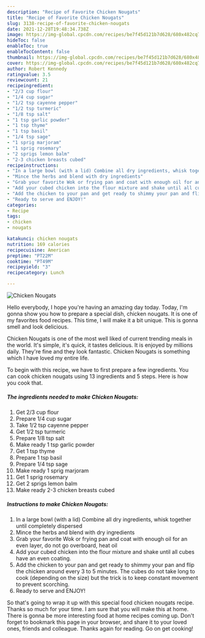 ```yaml
---
description: "Recipe of Favorite Chicken Nougats"
title: "Recipe of Favorite Chicken Nougats"
slug: 3138-recipe-of-favorite-chicken-nougats
date: 2021-12-28T19:48:34.738Z
image: https://img-global.cpcdn.com/recipes/be7f45d121b7d628/680x482cq70/chicken-nougats-recipe-main-photo.jpg
hideToc: false
enableToc: true
enableTocContent: false
thumbnail: https://img-global.cpcdn.com/recipes/be7f45d121b7d628/680x482cq70/chicken-nougats-recipe-main-photo.jpg
cover: https://img-global.cpcdn.com/recipes/be7f45d121b7d628/680x482cq70/chicken-nougats-recipe-main-photo.jpg
author: Robert Kennedy
ratingvalue: 3.5
reviewcount: 21
recipeingredient:
- "2/3 cup flour"
- "1/4 cup sugar"
- "1/2 tsp cayenne pepper"
- "1/2 tsp turmeric"
- "1/8 tsp salt"
- "1 tsp garlic powder"
- "1 tsp thyme"
- "1 tsp basil"
- "1/4 tsp sage"
- "1 sprig marjoram"
- "1 sprig rosemary"
- "2 sprigs lemon balm"
- "2-3 chicken breasts cubed"
recipeinstructions:
- "In a large bowl (with a lid) Combine all dry ingredients, whisk together until completely dispersed"
- "Mince the herbs and blend with dry ingredients"
- "Grab your favorite Wok or frying pan and coat with enough oil for an even layer, do not go overboard, heat oil"
- "Add your cubed chicken into the flour mixture and shake until all cubes have an even coating."
- "Add the chicken to your pan and get ready to shimmy your pan and flip the chicken around every 3 to 5 minutes. The cubes do not take long to cook (depending on the size) but the trick is to keep constant movement to prevent scorching."
- "Ready to serve and ENJOY!"
categories:
- Recipe
tags:
- chicken
- nougats

katakunci: chicken nougats 
nutrition: 169 calories
recipecuisine: American
preptime: "PT22M"
cooktime: "PT49M"
recipeyield: "3"
recipecategory: Lunch

---
```



![Chicken Nougats](https://img-global.cpcdn.com/recipes/be7f45d121b7d628/680x482cq70/chicken-nougats-recipe-main-photo.jpg)

Hello everybody, I hope you're having an amazing day today. Today, I'm gonna show you how to prepare a special dish, chicken nougats. It is one of my favorites food recipes. This time, I will make it a bit unique. This is gonna smell and look delicious.



Chicken Nougats is one of the most well liked of current trending meals in the world. It's simple, it's quick, it tastes delicious. It is enjoyed by millions daily. They're fine and they look fantastic. Chicken Nougats is something which I have loved my entire life.


To begin with this recipe, we have to first prepare a few ingredients. You can cook chicken nougats using 13 ingredients and 5 steps. Here is how you cook that.

<!--inarticleads1-->

##### The ingredients needed to make Chicken Nougats:

1. Get 2/3 cup flour
1. Prepare 1/4 cup sugar
1. Take 1/2 tsp cayenne pepper
1. Get 1/2 tsp turmeric
1. Prepare 1/8 tsp salt
1. Make ready 1 tsp garlic powder
1. Get 1 tsp thyme
1. Prepare 1 tsp basil
1. Prepare 1/4 tsp sage
1. Make ready 1 sprig marjoram
1. Get 1 sprig rosemary
1. Get 2 sprigs lemon balm
1. Make ready 2-3 chicken breasts cubed




<!--inarticleads2-->

##### Instructions to make Chicken Nougats:

1. In a large bowl (with a lid) Combine all dry ingredients, whisk together until completely dispersed
1. Mince the herbs and blend with dry ingredients
1. Grab your favorite Wok or frying pan and coat with enough oil for an even layer, do not go overboard, heat oil
1. Add your cubed chicken into the flour mixture and shake until all cubes have an even coating.
1. Add the chicken to your pan and get ready to shimmy your pan and flip the chicken around every 3 to 5 minutes. The cubes do not take long to cook (depending on the size) but the trick is to keep constant movement to prevent scorching.
1. Ready to serve and ENJOY!



So that's going to wrap it up with this special food chicken nougats recipe. Thanks so much for your time. I am sure that you will make this at home. There is gonna be more interesting food at home recipes coming up. Don't forget to bookmark this page in your browser, and share it to your loved ones, friends and colleague. Thanks again for reading. Go on get cooking!
